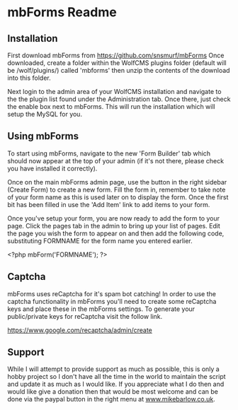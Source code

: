 # mbForms Readme

## Installation

First download mbForms from https://github.com/snsmurf/mbForms
Once downloaded, create a folder within the WolfCMS plugins folder (default will be /wolf/plugins/) called 'mbforms' then unzip the contents of the download into this folder.

Next login to the admin area of your WolfCMS installation and navigate to the the plugin list found under the Administration tab. Once there, just check the enable box next to mbForms. This will run the installation which will setup the MySQL for you.

## Using mbForms

To start using mbForms, navigate to the new 'Form Builder' tab which should now appear at the top of your admin (if it's not there, please check you have installed it correctly).

Once on the main mbForms admin page, use the button in the right sidebar (Create Form) to create a new form. Fill the form in, remember to take note of your form name as this is used later on to display the form.
Once the first bit has been filled in use the 'Add Item' link to add items to your form.

Once you've setup your form, you are now ready to add the form to your page. Click the pages tab in the admin to bring up your list of pages. Edit the page you wish the form to appear on and then add the following code, substituting FORMNAME for the form name you entered earlier.

&lt;?php mbForm('FORMNAME'); ?&gt;

## Captcha

mbForms uses reCaptcha for it's spam bot catching! In order to use the captcha functionality in mbForms you'll need to create some reCaptcha keys and place these in the mbForms settings. To generate your public/private keys for reCaptcha visit the follow link.

https://www.google.com/recaptcha/admin/create

## Support

While I will attempt to provide support as much as possible, this is only a hobby project so I don't have all the time in the world to maintain the script and update it as much as I would like.
If you appreciate what I do then and would like give a donation then that would be most welcome and can be done via the paypal button in the right menu at www.mikebarlow.co.uk.
